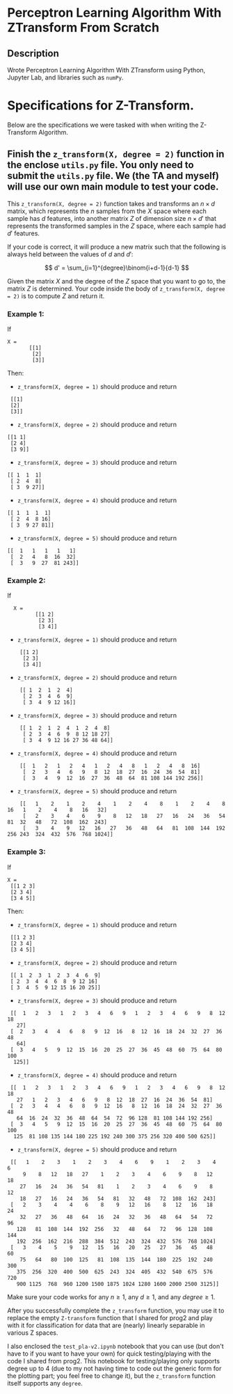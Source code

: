 # Perceptron Learning Algorithm With ZTransform From Scratch
## Description 
Wrote Perceptron Learning Algorithm With ZTransform using Python, Jupyter Lab, and libraries such as `numPy`.

# Specifications for Z-Transform.
Below are the specifications we were tasked with when writing the Z-Transform Algorithm.

## Finish the `z_transform(X, degree = 2)` function in the enclose `utils.py` file. You only need to submit the `utils.py` file. We (the TA and myself) will use our own main module to test your code. 

This `z_transform(X, degree = 2)` function takes and transforms an $n \times d$ matrix, which represents the $n$ samples from the $X$ space where each sample has $d$ features, into another matrix $Z$ of dimension size $n \times d'$ that represents the transformed samples in the $Z$ space, where each sample had $d'$ features.

If your code is correct, it will produce a new matrix such that the following is always held between the values of $d$ and $d'$:

$$
d' = \sum_{i=1}^{degree}\binom{i+d-1}{d-1}
$$

Given the matrix $X$ and the degree of the $Z$ space that you want to go to, the matrix $Z$ is determined. Your code inside the body of `z_transform(X, degree = 2)` is to compute $Z$ and return it. 

### Example 1: 
If
```
X =
       [[1]
        [2]
        [3]]
```

Then: 
- `z_transform(X, degree = 1)` should produce and return
```
 [[1]
 [2]
 [3]]
```
- `z_transform(X, degree = 2)` should produce and return
``` 
[[1 1]
 [2 4]
 [3 9]]
```
- `z_transform(X, degree = 3)` should produce and return
```
[[ 1  1  1]
 [ 2  4  8]
 [ 3  9 27]]
``` 
- `z_transform(X, degree = 4)` should produce and return
``` 
[[ 1  1  1  1]
 [ 2  4  8 16]
 [ 3  9 27 81]]
 ```
- `z_transform(X, degree = 5)` should produce and return
``` 
[[  1   1   1   1   1]
 [  2   4   8  16  32]
 [  3   9  27  81 243]]
```

### Example 2: 
If
```
  X =
         [[1 2]
          [2 3]
          [3 4]]
```

-  `z_transform(X, degree = 1)` should produce and return 

```
    [[1 2]
     [2 3]
     [3 4]]
```

- `z_transform(X, degree = 2)` should produce and return

```
    [[ 1  2  1  2  4]
     [ 2  3  4  6  9]
     [ 3  4  9 12 16]]
```

- `z_transform(X, degree = 3)` should produce and return 

```
    [[ 1  2  1  2  4  1  2  4  8]
     [ 2  3  4  6  9  8 12 18 27]
     [ 3  4  9 12 16 27 36 48 64]]
```
 
- `z_transform(X, degree = 4)` should produce and return 

```
    [[  1   2   1   2   4   1   2   4   8   1   2   4   8  16]
     [  2   3   4   6   9   8  12  18  27  16  24  36  54  81]
     [  3   4   9  12  16  27  36  48  64  81 108 144 192 256]]
```

- `z_transform(X, degree = 5)` should produce and return

```
    [[   1    2    1    2    4    1    2    4    8    1    2    4    8   16   1    2    4    8   16   32]
     [   2    3    4    6    9    8   12   18   27   16   24   36   54   81  32   48   72  108  162  243]
     [   3    4    9   12   16   27   36   48   64   81  108  144  192  256 243  324  432  576  768 1024]]
```


### Example 3: 
If
```
X =
 [[1 2 3]
 [2 3 4]
 [3 4 5]]
```
Then: 

- `z_transform(X, degree = 1)` should produce and return
```
 [[1 2 3]
 [2 3 4]
 [3 4 5]]
 ```
- `z_transform(X, degree = 2)` should produce and return
```
 [[ 1  2  3  1  2  3  4  6  9]
 [ 2  3  4  4  6  8  9 12 16]
 [ 3  4  5  9 12 15 16 20 25]]
 ```
- `z_transform(X, degree = 3)` should produce and return
```
 [[  1   2   3   1   2   3   4   6   9   1   2   3   4   6   9   8  12  18
   27]
 [  2   3   4   4   6   8   9  12  16   8  12  16  18  24  32  27  36  48
   64]
 [  3   4   5   9  12  15  16  20  25  27  36  45  48  60  75  64  80 100
  125]]
  ```
- `z_transform(X, degree = 4)` should produce and return
```
 [[  1   2   3   1   2   3   4   6   9   1   2   3   4   6   9   8  12  18
   27   1   2   3   4   6   9   8  12  18  27  16  24  36  54  81]
 [  2   3   4   4   6   8   9  12  16   8  12  16  18  24  32  27  36  48
   64  16  24  32  36  48  64  54  72  96 128  81 108 144 192 256]
 [  3   4   5   9  12  15  16  20  25  27  36  45  48  60  75  64  80 100
  125  81 108 135 144 180 225 192 240 300 375 256 320 400 500 625]]
  ```
- `z_transform(X, degree = 5)` should produce and return
```
 [[   1    2    3    1    2    3    4    6    9    1    2    3    4    6
     9    8   12   18   27    1    2    3    4    6    9    8   12   18
    27   16   24   36   54   81    1    2    3    4    6    9    8   12
    18   27   16   24   36   54   81   32   48   72  108  162  243]
 [   2    3    4    4    6    8    9   12   16    8   12   16   18   24
    32   27   36   48   64   16   24   32   36   48   64   54   72   96
   128   81  108  144  192  256   32   48   64   72   96  128  108  144
   192  256  162  216  288  384  512  243  324  432  576  768 1024]
 [   3    4    5    9   12   15   16   20   25   27   36   45   48   60
    75   64   80  100  125   81  108  135  144  180  225  192  240  300
   375  256  320  400  500  625  243  324  405  432  540  675  576  720
   900 1125  768  960 1200 1500 1875 1024 1280 1600 2000 2500 3125]]
   ```

Make sure your code works for any $n\geq 1$, any $d\geq 1$, and any $degree \geq 1$. 

After you successfully complete the `z_transform` function, you may use it to replace the empty `Z-transform` function that I shared for prog2 and play with it for classification for data that are (nearly) linearly separable in various Z spaces. 

I also enclosed the `test_pla-v2.ipynb` notebook that you can use (but don't have to if you want to have your own) for quick testing/playing with the code I shared from prog2. This notebook for testing/playing only supports degree up to 4 (due to my not having time to code out the generic form for the plotting part; you feel free to change it), but the `z_transform` function itself supports any `degree`. 



